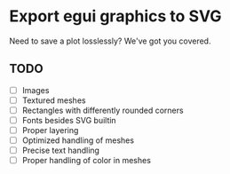 # Export egui graphics to SVG
Need to save a plot losslessly? We've got you covered.

## TODO
- [ ] Images
- [ ] Textured meshes
- [ ] Rectangles with differently rounded corners
- [ ] Fonts besides SVG builtin
- [ ] Proper layering
- [ ] Optimized handling of meshes
- [ ] Precise text handling
- [ ] Proper handling of color in meshes

